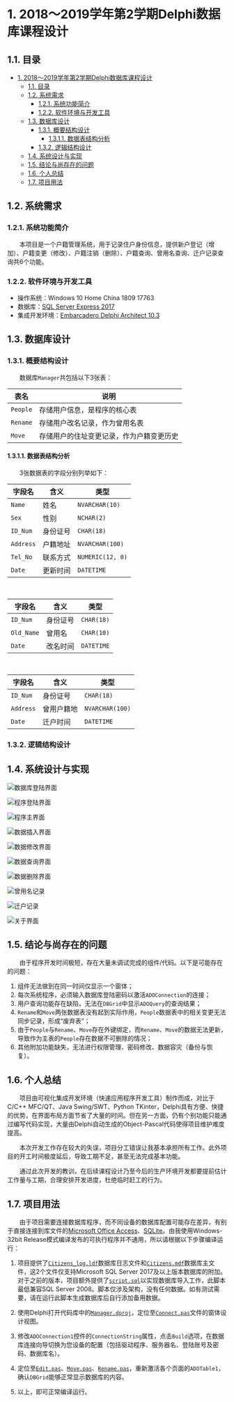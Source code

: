 # 1. 2018～2019学年第2学期Delphi数据库课程设计

## 1.1. 目录

- [1. 2018～2019学年第2学期Delphi数据库课程设计](#1-20182019%E5%AD%A6%E5%B9%B4%E7%AC%AC2%E5%AD%A6%E6%9C%9Fdelphi%E6%95%B0%E6%8D%AE%E5%BA%93%E8%AF%BE%E7%A8%8B%E8%AE%BE%E8%AE%A1)
  - [1.1. 目录](#11-%E7%9B%AE%E5%BD%95)
  - [1.2. 系统需求](#12-%E7%B3%BB%E7%BB%9F%E9%9C%80%E6%B1%82)
    - [1.2.1. 系统功能简介](#121-%E7%B3%BB%E7%BB%9F%E5%8A%9F%E8%83%BD%E7%AE%80%E4%BB%8B)
    - [1.2.2. 软件环境与开发工具](#122-%E8%BD%AF%E4%BB%B6%E7%8E%AF%E5%A2%83%E4%B8%8E%E5%BC%80%E5%8F%91%E5%B7%A5%E5%85%B7)
  - [1.3. 数据库设计](#13-%E6%95%B0%E6%8D%AE%E5%BA%93%E8%AE%BE%E8%AE%A1)
    - [1.3.1. 概要结构设计](#131-%E6%A6%82%E8%A6%81%E7%BB%93%E6%9E%84%E8%AE%BE%E8%AE%A1)
      - [1.3.1.1. 数据表结构分析](#1311-%E6%95%B0%E6%8D%AE%E8%A1%A8%E7%BB%93%E6%9E%84%E5%88%86%E6%9E%90)
    - [1.3.2. 逻辑结构设计](#132-%E9%80%BB%E8%BE%91%E7%BB%93%E6%9E%84%E8%AE%BE%E8%AE%A1)
  - [1.4. 系统设计与实现](#14-%E7%B3%BB%E7%BB%9F%E8%AE%BE%E8%AE%A1%E4%B8%8E%E5%AE%9E%E7%8E%B0)
  - [1.5. 结论与尚存在的问题](#15-%E7%BB%93%E8%AE%BA%E4%B8%8E%E5%B0%9A%E5%AD%98%E5%9C%A8%E7%9A%84%E9%97%AE%E9%A2%98)
  - [1.6. 个人总结](#16-%E4%B8%AA%E4%BA%BA%E6%80%BB%E7%BB%93)
  - [1.7. 项目用法](#17-%E9%A1%B9%E7%9B%AE%E7%94%A8%E6%B3%95)

## 1.2. 系统需求

### 1.2.1. 系统功能简介

&emsp;&emsp;本项目是一个户籍管理系统，用于记录住户身份信息，提供新户登记（增加）、户籍变更（修改）、户籍注销（删除）、户籍查询、曾用名查询、迁户记录查询共6个功能。

### 1.2.2. 软件环境与开发工具

- 操作系统：Windows 10 Home China 1809 17763
- 数据库：[SQL Server Express 2017](https://www.microsoft.com/zh-cn/sql-server/sql-server-downloads)
- 集成开发环境：[Embarcadero Delphi Architect 10.3](https://www.embarcadero.com/cn/products/delphi)

## 1.3. 数据库设计

### 1.3.1. 概要结构设计

&emsp;&emsp;数据库`Manager`共包括以下3张表：

| 表名     | 说明                                     |
| -------- | ---------------------------------------- |
| `People` | 存储用户信息，是程序的核心表             |
| `Rename` | 存储用户改名记录，作为曾用名表           |
| `Move`   | 存储用户的住址变更记录，作为户籍变更历史 |

#### 1.3.1.1. 数据表结构分析

&emsp;&emsp;3张数据表的字段分别列举如下：

| 字段名    | 含义     | 类型             |
| --------- | -------- | ---------------- |
| `Name`    | 姓名     | `NVARCHAR(10)`   |
| `Sex`     | 性别     | `NCHAR(2)`       |
| `ID_Num`  | 身份证号 | `CHAR(18)`       |
| `Address` | 户籍地址 | `NVARCHAR(100)`  |
| `Tel_No`  | 联系方式 | `NUMERIC(12, 0)` |
| `Date`    | 更新时间 | `DATETIME`       |

<br />

| 字段名     | 含义     | 类型       |
| ---------- | -------- | ---------- |
| `ID_Num`   | 身份证号 | `CHAR(18)` |
| `Old_Name` | 曾用名   | `CHAR(10)` |
| `Date`     | 改名时间 | `DATETIME` |

<br />

| 字段名    | 含义       | 类型            |
| --------- | ---------- | --------------- |
| `ID_Num`  | 身份证号   | `CHAR(18)`      |
| `Address` | 曾用户籍地 | `NVARCHAR(100)` |
| `Date`    | 迁户时间   | `DATETIME`      |

### 1.3.2. 逻辑结构设计

## 1.4. 系统设计与实现

![数据库登陆界面](img/DB_Login.png)

![程序登陆界面](img/App_Login.png)

![程序主界面](img/Main_Frame.png)

![数据插入界面](img/Insert.png)

![数据修改界面](img/Update.png)

![数据查询界面](img/Select.png)

![数据删除界面](img/Delete.png)

![曾用名记录](img/Rename.png)

![迁户记录](img/Move.png)

![关于界面](img/About.png)

## 1.5. 结论与尚存在的问题

&emsp;&emsp;由于程序开发时间极短，存在大量未调试完成的组件/代码。以下是可能存在的问题：

1. 组件无法做到在同一时间仅显示一个窗体；
2. 每次系统程序，必须输入数据库登陆密码以激活`ADOConnection`的连接；
3. 用户查询功能存在缺陷，无法在`DBGrid`中显示`ADOQuery`的查询结果；
4. `Rename`和`Move`两张数据表没有起到实际作用，`People`数据表中的相关变更无法同步记录，形成“废弃表”；
5. 由于`People`与`Rename`、`Move`存在外键绑定，而`Rename`、`Move`的数据无法更新，导致作为主表的`People`存在数据不可删除的情况；
6. 其他附加功能缺失，无法进行权限管理、密码修改、数据容灾（备份与恢复）。

## 1.6. 个人总结

&emsp;&emsp;项目由可视化集成开发环境（快速应用程序开发工具）制作而成，对比于C/C++ MFC/QT、Java Swing/SWT、Python TKinter，Delphi具有方便、快捷的优势，在界面布局方面节省了大量的时间。但在另一方面，仍有个别功能只能通过编写代码实现，大量由Delphi自动生成的Object-Pascal代码使得项目维护难度提高。

&emsp;&emsp;本次开发工作存在较大的失误，项目分工错误让我基本承担所有工作。此外项目的开工时间极度延后，导致工期不足，甚至无法完成基本功能。

&emsp;&emsp;通过此次开发的教训，在后续课程设计乃至今后的生产环境开发都要提前估计工作量与工期，合理安排开发进度，杜绝临时赶工的行为。

## 1.7. 项目用法

&emsp;&emsp;由于项目需要连接数据库程序，而不同设备的数据库配置可能存在差异，有别于直接连接到库文件的[Microsoft Office Access](https://products.office.com/zh-cn/access)、[SQLite](https://sqlite.org/index.html)。由我使用Windows-32bit Release模式编译发布的可执行程序并不通用，所以请根据以下步骤编译运行：

1. 项目提供了[`Citizens_log.ldf`](db/Citizens_log.ldf)数据库日志文件和[`Citizens.mdf`](db/Citizens.mdf)数据库主文件，这2个文件仅支持Microsoft SQL Server 2017及以上版本数据库的附加。对于之前的版本，项目额外提供了[`script.sql`](db/script.sql)以实现数据库导入工作，此脚本最低兼容SQL Server 2008。脚本仅涉及架构，没有任何数据。如有测试需要，请在运行此脚本生成数据库后自行添加备用数据。

2. 使用Delphi打开代码库中的[`Manager.dproj`](src/Manager.dproj)，定位至[`Connect.pas`](src/Connect.pas)文件的窗体设计视图。

3. 修改`ADOConnection1`控件的`ConnectionString`属性，点击`Build`选项，在数据库连接向导切换为您设备的配置（包括驱动程序、服务器名、登陆账号及密码、数据库名）。

4. 定位至[`Edit.pas`](src/Edit.pas)、[`Move.pas`](src/Move.pas)、[`Rename.pas`](src/Rename.pas)，重新激活各个页面的`ADOTable1`，确认`DBGrid`能够正常显示数据库的内容。

5. 以上，即可正常编译运行。
